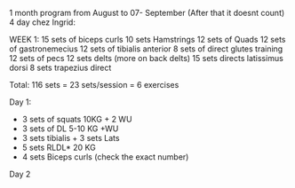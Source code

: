 1 month program from August to 07- September (After that it doesnt count)
4 day chez Ingrid:

WEEK 1: 
15 sets of biceps curls
10 sets Hamstrings
12 sets of Quads
12 sets of  gastronemecius
12 sets of tibialis anterior
8 sets of direct glutes training
12 sets of pecs
12 sets delts (more on back delts)
15 sets directs latissimus dorsi
8 sets trapezius direct

Total: 116 sets = 23 sets/session = 6 exercises

Day 1: 
- 3 sets of squats 10KG + 2 WU
- 3 sets of DL 5-10 KG +WU
- 3 sets tibialis + 3 sets Lats
- 5 sets RLDL* 20 KG
- 4 sets Biceps curls (check the exact number)

Day 2
